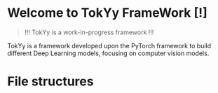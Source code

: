 # Welcome to TokYy FrameWork [!]

> !!! TokYy is a work-in-progress framework !!!

TokYy is a framework developed upon the PyTorch framework to build different Deep Learning models, focusing on computer vision models.


# File structures
